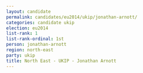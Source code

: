 ```yaml
---
layout: candidate
permalink: candidates/eu2014/ukip/jonathan-arnott/
categories: candidate ukip
election: eu2014
list-rank: 1
list-rank-ordinal: 1st
person: jonathan-arnott
region: north-east
party: ukip
title: North East - UKIP - Jonathan Arnott
---
```

